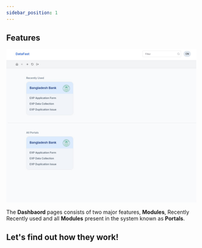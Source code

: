 ```yaml
---
sidebar_position: 1
---
```



## Features 

![Alt text](../../Workflow/img/WhatsApp%20Image%202025-03-04%20at%2010.04.38%20AM%20(1).jpeg)

The **Dashbaord** pages consists of two major features, **Modules**, Recently Recently used 
and all **Modules** present in the system known as **Portals**.

## Let's find out how they work!